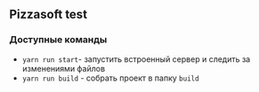 ## Pizzasoft test

### Доступные команды

* `yarn run start`- запустить встроенный сервер и следить за изменениями файлов
* `yarn run build` - собрать проект в папку `build`